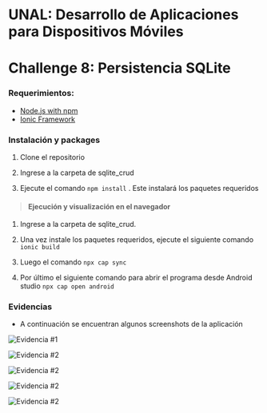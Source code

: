 # UNAL: Desarrollo de Aplicaciones para Dispositivos Móviles
# Challenge 8: Persistencia SQLite

### Requerimientos:

- [Node.js with npm](https://nodejs.org/en/download/)
- [Ionic Framework](https://ionicframework.com/)

### Instalación y packages 

1. Clone el repositorio

2. Ingrese a la carpeta de sqlite_crud

3. Ejecute el comando `npm install` . Este instalará los paquetes requeridos 

> #### Ejecución y visualización en el navegador

1. Ingrese a la carpeta de sqlite_crud.

2. Una vez instale los paquetes requeridos, ejecute el siguiente comando `ionic build `

3. Luego el comando `npx cap sync`

4. Por último el siguiente comando para abrir el programa desde Android studio `npx cap open android`

### Evidencias 

- A continuación se encuentran algunos screenshots de la aplicación

![Evidencia #1](images/ima1.png)

![Evidencia #2](images/ima2.png)

![Evidencia #2](images/ima3.png)

![Evidencia #2](images/ima4.png)

![Evidencia #2](images/ima5.png)
